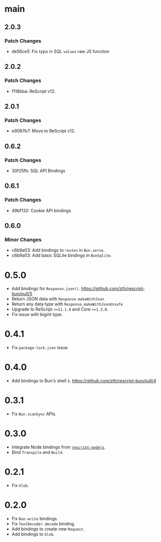 # main

## 2.0.3

### Patch Changes

- de56ce5: Fix typo in SQL `values` raw JS function

## 2.0.2

### Patch Changes

- f118bba: ReScript v12.

## 2.0.1

### Patch Changes

- e9087b7: Move to ReScript v12.

## 0.6.2

### Patch Changes

- 30f25fb: SQL API Bindings

## 0.6.1

### Patch Changes

- 49bf132: Cookie API bindings

## 0.6.0

### Minor Changes

- c6b9a03: Add bindings to `routes` in `Bun.serve`.
- c6b9a03: Add basic SQLite bindings in `BunSqlite`.

# 0.5.0

- Add bindings for `Response.json()`. https://github.com/zth/rescript-bun/pull/5
- Return JSON data with `Response.makeWithJson`
- Return any data type with `Response.makeWithJsonUnsafe`
- Upgrade to ReScript `>=11.1.0` and Core `>=1.3.0`.
- Fix issue with bigint type.

# 0.4.1

- Fix `package-lock.json` issue.

# 0.4.0

- Add bindings to Bun's shell `$`. https://github.com/zth/rescript-bun/pull/4

# 0.3.1

- Fix `Bun.scanSync` APIs.

# 0.3.0

- Integrate Node bindings from [`rescript-nodejs`](https://github.com/TheSpyder/rescript-nodejs).
- Bind `Transpile` and `Build`.

# 0.2.1

- Fix `Glob`.

# 0.2.0

- Fix `Bun.write` bindings.
- Fix `TextDecoder.decode` binding.
- Add bindings to create new `Request`.
- Add bindings to `Glob`.
